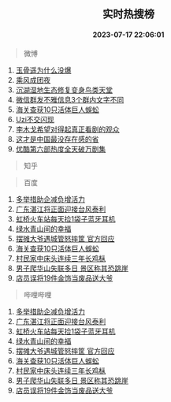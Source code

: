 <div align="center"><h2>实时热搜榜</h2><h4>2023-07-17 22:06:01</h4></div>

> 微博  

1. [玉骨遥为什么没爆](https://s.weibo.com/weibo?q=%23%E7%8E%89%E9%AA%A8%E9%81%A5%E4%B8%BA%E4%BB%80%E4%B9%88%E6%B2%A1%E7%88%86%23&t=31&band_rank=1&Refer=top)<br />
2. [乘风成团夜](https://s.weibo.com/weibo?q=%E4%B9%98%E9%A3%8E%E6%88%90%E5%9B%A2%E5%A4%9C&t=31&band_rank=2&Refer=top)<br />
3. [沉湖湿地生态修复变身鸟类天堂](https://s.weibo.com/weibo?q=%23%E6%B2%89%E6%B9%96%E6%B9%BF%E5%9C%B0%E7%94%9F%E6%80%81%E4%BF%AE%E5%A4%8D%E5%8F%98%E8%BA%AB%E9%B8%9F%E7%B1%BB%E5%A4%A9%E5%A0%82%23&t=31&band_rank=3&Refer=top)<br />
4. [微信群发不雅信息3个群内文字不同](https://s.weibo.com/weibo?q=%23%E5%BE%AE%E4%BF%A1%E7%BE%A4%E5%8F%91%E4%B8%8D%E9%9B%85%E4%BF%A1%E6%81%AF3%E4%B8%AA%E7%BE%A4%E5%86%85%E6%96%87%E5%AD%97%E4%B8%8D%E5%90%8C%23&t=31&band_rank=4&Refer=top)<br />
5. [海关查获10只活体巨人蜈蚣](https://s.weibo.com/weibo?q=%23%E6%B5%B7%E5%85%B3%E6%9F%A5%E8%8E%B710%E5%8F%AA%E6%B4%BB%E4%BD%93%E5%B7%A8%E4%BA%BA%E8%9C%88%E8%9A%A3%23&t=31&band_rank=5&Refer=top)<br />
6. [Uzi不交闪现](https://s.weibo.com/weibo?q=Uzi%E4%B8%8D%E4%BA%A4%E9%97%AA%E7%8E%B0&t=31&band_rank=6&Refer=top)<br />
7. [李木戈希望对得起真正看剧的观众](https://s.weibo.com/weibo?q=%23%E6%9D%8E%E6%9C%A8%E6%88%88%E5%B8%8C%E6%9C%9B%E5%AF%B9%E5%BE%97%E8%B5%B7%E7%9C%9F%E6%AD%A3%E7%9C%8B%E5%89%A7%E7%9A%84%E8%A7%82%E4%BC%97%23&t=31&band_rank=7&Refer=top)<br />
8. [这才是中国最没存在感的省](https://s.weibo.com/weibo?q=%E8%BF%99%E6%89%8D%E6%98%AF%E4%B8%AD%E5%9B%BD%E6%9C%80%E6%B2%A1%E5%AD%98%E5%9C%A8%E6%84%9F%E7%9A%84%E7%9C%81&t=31&band_rank=8&Refer=top)<br />
9. [优酷第六部热度全天破万剧集](https://s.weibo.com/weibo?q=%23%E4%BC%98%E9%85%B7%E7%AC%AC%E5%85%AD%E9%83%A8%E7%83%AD%E5%BA%A6%E5%85%A8%E5%A4%A9%E7%A0%B4%E4%B8%87%E5%89%A7%E9%9B%86%23&t=31&band_rank=9&Refer=top)<br />

> 知乎  


> 百度  

1. [多举措助企减负增活力](https://www.baidu.com/s?wd=%E5%A4%9A%E4%B8%BE%E6%8E%AA%E5%8A%A9%E4%BC%81%E5%87%8F%E8%B4%9F%E5%A2%9E%E6%B4%BB%E5%8A%9B&sa=fyb_news&rsv_dl=fyb_news)<br />
2. [广东湛江将正面迎接台风泰利](https://www.baidu.com/s?wd=%E5%B9%BF%E4%B8%9C%E6%B9%9B%E6%B1%9F%E5%B0%86%E6%AD%A3%E9%9D%A2%E8%BF%8E%E6%8E%A5%E5%8F%B0%E9%A3%8E%E6%B3%B0%E5%88%A9&sa=fyb_news&rsv_dl=fyb_news)<br />
3. [虹桥火车站每天捡1袋子蓝牙耳机](https://www.baidu.com/s?wd=%E8%99%B9%E6%A1%A5%E7%81%AB%E8%BD%A6%E7%AB%99%E6%AF%8F%E5%A4%A9%E6%8D%A11%E8%A2%8B%E5%AD%90%E8%93%9D%E7%89%99%E8%80%B3%E6%9C%BA&sa=fyb_news&rsv_dl=fyb_news)<br />
4. [绿水青山间的幸福](https://www.baidu.com/s?wd=%E7%BB%BF%E6%B0%B4%E9%9D%92%E5%B1%B1%E9%97%B4%E7%9A%84%E5%B9%B8%E7%A6%8F&sa=fyb_news&rsv_dl=fyb_news)<br />
5. [摆摊大爷遇城管怒摔筐 官方回应](https://www.baidu.com/s?wd=%E6%91%86%E6%91%8A%E5%A4%A7%E7%88%B7%E9%81%87%E5%9F%8E%E7%AE%A1%E6%80%92%E6%91%94%E7%AD%90+%E5%AE%98%E6%96%B9%E5%9B%9E%E5%BA%94&sa=fyb_news&rsv_dl=fyb_news)<br />
6. [海关查获10只活体巨人蜈蚣](https://www.baidu.com/s?wd=%E6%B5%B7%E5%85%B3%E6%9F%A5%E8%8E%B710%E5%8F%AA%E6%B4%BB%E4%BD%93%E5%B7%A8%E4%BA%BA%E8%9C%88%E8%9A%A3&sa=fyb_news&rsv_dl=fyb_news)<br />
7. [村民家中床头连续三年长鸡枞](https://www.baidu.com/s?wd=%E6%9D%91%E6%B0%91%E5%AE%B6%E4%B8%AD%E5%BA%8A%E5%A4%B4%E8%BF%9E%E7%BB%AD%E4%B8%89%E5%B9%B4%E9%95%BF%E9%B8%A1%E6%9E%9E&sa=fyb_news&rsv_dl=fyb_news)<br />
8. [男子爬华山失联多日 景区称其恐跳崖](https://www.baidu.com/s?wd=%E7%94%B7%E5%AD%90%E7%88%AC%E5%8D%8E%E5%B1%B1%E5%A4%B1%E8%81%94%E5%A4%9A%E6%97%A5+%E6%99%AF%E5%8C%BA%E7%A7%B0%E5%85%B6%E6%81%90%E8%B7%B3%E5%B4%96&sa=fyb_news&rsv_dl=fyb_news)<br />
9. [店员误将19件金饰当废品送大爷](https://www.baidu.com/s?wd=%E5%BA%97%E5%91%98%E8%AF%AF%E5%B0%8619%E4%BB%B6%E9%87%91%E9%A5%B0%E5%BD%93%E5%BA%9F%E5%93%81%E9%80%81%E5%A4%A7%E7%88%B7&sa=fyb_news&rsv_dl=fyb_news)<br />

> 哔哩哔哩  

1. [多举措助企减负增活力](https://www.baidu.com/s?wd=%E5%A4%9A%E4%B8%BE%E6%8E%AA%E5%8A%A9%E4%BC%81%E5%87%8F%E8%B4%9F%E5%A2%9E%E6%B4%BB%E5%8A%9B&sa=fyb_news&rsv_dl=fyb_news)<br />
2. [广东湛江将正面迎接台风泰利](https://www.baidu.com/s?wd=%E5%B9%BF%E4%B8%9C%E6%B9%9B%E6%B1%9F%E5%B0%86%E6%AD%A3%E9%9D%A2%E8%BF%8E%E6%8E%A5%E5%8F%B0%E9%A3%8E%E6%B3%B0%E5%88%A9&sa=fyb_news&rsv_dl=fyb_news)<br />
3. [虹桥火车站每天捡1袋子蓝牙耳机](https://www.baidu.com/s?wd=%E8%99%B9%E6%A1%A5%E7%81%AB%E8%BD%A6%E7%AB%99%E6%AF%8F%E5%A4%A9%E6%8D%A11%E8%A2%8B%E5%AD%90%E8%93%9D%E7%89%99%E8%80%B3%E6%9C%BA&sa=fyb_news&rsv_dl=fyb_news)<br />
4. [绿水青山间的幸福](https://www.baidu.com/s?wd=%E7%BB%BF%E6%B0%B4%E9%9D%92%E5%B1%B1%E9%97%B4%E7%9A%84%E5%B9%B8%E7%A6%8F&sa=fyb_news&rsv_dl=fyb_news)<br />
5. [摆摊大爷遇城管怒摔筐 官方回应](https://www.baidu.com/s?wd=%E6%91%86%E6%91%8A%E5%A4%A7%E7%88%B7%E9%81%87%E5%9F%8E%E7%AE%A1%E6%80%92%E6%91%94%E7%AD%90+%E5%AE%98%E6%96%B9%E5%9B%9E%E5%BA%94&sa=fyb_news&rsv_dl=fyb_news)<br />
6. [海关查获10只活体巨人蜈蚣](https://www.baidu.com/s?wd=%E6%B5%B7%E5%85%B3%E6%9F%A5%E8%8E%B710%E5%8F%AA%E6%B4%BB%E4%BD%93%E5%B7%A8%E4%BA%BA%E8%9C%88%E8%9A%A3&sa=fyb_news&rsv_dl=fyb_news)<br />
7. [村民家中床头连续三年长鸡枞](https://www.baidu.com/s?wd=%E6%9D%91%E6%B0%91%E5%AE%B6%E4%B8%AD%E5%BA%8A%E5%A4%B4%E8%BF%9E%E7%BB%AD%E4%B8%89%E5%B9%B4%E9%95%BF%E9%B8%A1%E6%9E%9E&sa=fyb_news&rsv_dl=fyb_news)<br />
8. [男子爬华山失联多日 景区称其恐跳崖](https://www.baidu.com/s?wd=%E7%94%B7%E5%AD%90%E7%88%AC%E5%8D%8E%E5%B1%B1%E5%A4%B1%E8%81%94%E5%A4%9A%E6%97%A5+%E6%99%AF%E5%8C%BA%E7%A7%B0%E5%85%B6%E6%81%90%E8%B7%B3%E5%B4%96&sa=fyb_news&rsv_dl=fyb_news)<br />
9. [店员误将19件金饰当废品送大爷](https://www.baidu.com/s?wd=%E5%BA%97%E5%91%98%E8%AF%AF%E5%B0%8619%E4%BB%B6%E9%87%91%E9%A5%B0%E5%BD%93%E5%BA%9F%E5%93%81%E9%80%81%E5%A4%A7%E7%88%B7&sa=fyb_news&rsv_dl=fyb_news)<br />
